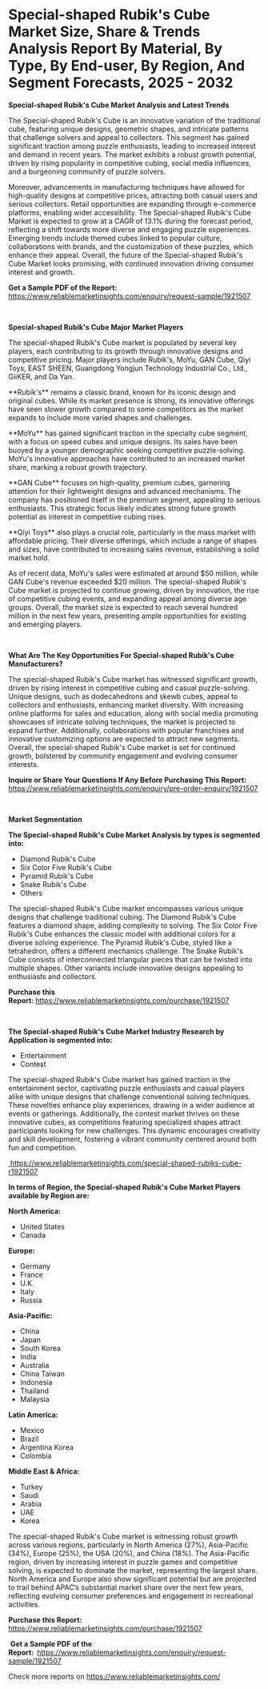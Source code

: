 <p><h1>Special-shaped Rubik's Cube Market Size, Share & Trends Analysis Report By Material, By Type, By End-user, By Region, And Segment Forecasts, 2025 - 2032</h1></p><p><strong>Special-shaped Rubik's Cube Market Analysis and Latest Trends</strong></p>
<p><p>The Special-shaped Rubik's Cube is an innovative variation of the traditional cube, featuring unique designs, geometric shapes, and intricate patterns that challenge solvers and appeal to collectors. This segment has gained significant traction among puzzle enthusiasts, leading to increased interest and demand in recent years. The market exhibits a robust growth potential, driven by rising popularity in competitive cubing, social media influences, and a burgeoning community of puzzle solvers.</p><p>Moreover, advancements in manufacturing techniques have allowed for high-quality designs at competitive prices, attracting both casual users and serious collectors. Retail opportunities are expanding through e-commerce platforms, enabling wider accessibility. The Special-shaped Rubik's Cube Market is expected to grow at a CAGR of 13.1% during the forecast period, reflecting a shift towards more diverse and engaging puzzle experiences. Emerging trends include themed cubes linked to popular culture, collaborations with brands, and the customization of these puzzles, which enhance their appeal. Overall, the future of the Special-shaped Rubik's Cube Market looks promising, with continued innovation driving consumer interest and growth.</p></p>
<p><strong>Get a Sample PDF of the Report:&nbsp;</strong> <a href="https://www.reliablemarketinsights.com/enquiry/request-sample/1921507?utm_campaign=2475&utm_medium=2&utm_source=Github&utm_content=ia&utm_term=28022025&utm_id=special-shaped-rubiks-cube">https://www.reliablemarketinsights.com/enquiry/request-sample/1921507</a></p>
<p>&nbsp;</p>
<p><strong>Special-shaped Rubik's Cube Major Market Players</strong></p>
<p><p>The special-shaped Rubik's Cube market is populated by several key players, each contributing to its growth through innovative designs and competitive pricing. Major players include Rubik's, MoYu, GAN Cube, Qiyi Toys, EAST SHEEN, Guangdong Yongjun Technology Industrial Co., Ltd., GiiKER, and Da Yan.</p><p>**Rubik's** remains a classic brand, known for its iconic design and original cubes. While its market presence is strong, its innovative offerings have seen slower growth compared to some competitors as the market expands to include more varied shapes and challenges.</p><p>**MoYu** has gained significant traction in the specialty cube segment, with a focus on speed cubes and unique designs. Its sales have been buoyed by a younger demographic seeking competitive puzzle-solving. MoYu's innovative approaches have contributed to an increased market share, marking a robust growth trajectory.</p><p>**GAN Cube** focuses on high-quality, premium cubes, garnering attention for their lightweight designs and advanced mechanisms. The company has positioned itself in the premium segment, appealing to serious enthusiasts. This strategic focus likely indicates strong future growth potential as interest in competitive cubing rises.</p><p>**Qiyi Toys** also plays a crucial role, particularly in the mass market with affordable pricing. Their diverse offerings, which include a range of shapes and sizes, have contributed to increasing sales revenue, establishing a solid market hold.</p><p>As of recent data, MoYu's sales were estimated at around $50 million, while GAN Cube's revenue exceeded $20 million. The special-shaped Rubik's Cube market is projected to continue growing, driven by innovation, the rise of competitive cubing events, and expanding appeal among diverse age groups. Overall, the market size is expected to reach several hundred million in the next few years, presenting ample opportunities for existing and emerging players.</p></p>
<p>&nbsp;</p>
<p><strong>What Are The Key Opportunities For Special-shaped Rubik's Cube Manufacturers?</strong></p>
<p><p>The special-shaped Rubik's Cube market has witnessed significant growth, driven by rising interest in competitive cubing and casual puzzle-solving. Unique designs, such as dodecahedrons and skewb cubes, appeal to collectors and enthusiasts, enhancing market diversity. With increasing online platforms for sales and education, along with social media promoting showcases of intricate solving techniques, the market is projected to expand further. Additionally, collaborations with popular franchises and innovative customizing options are expected to attract new segments. Overall, the special-shaped Rubik's Cube market is set for continued growth, bolstered by community engagement and evolving consumer interests.</p></p>
<p><strong>Inquire or Share Your Questions If Any Before Purchasing This Report:</strong> <a href="https://www.reliablemarketinsights.com/enquiry/pre-order-enquiry/1921507?utm_campaign=2475&utm_medium=2&utm_source=Github&utm_content=ia&utm_term=28022025&utm_id=special-shaped-rubiks-cube">https://www.reliablemarketinsights.com/enquiry/pre-order-enquiry/1921507</a></p>
<p>&nbsp;</p>
<p><strong>Market Segmentation</strong></p>
<p><strong>The Special-shaped Rubik's Cube Market Analysis by types is segmented into:</strong></p>
<p><ul><li>Diamond Rubik's Cube</li><li>Six Color Five Rubik's Cube</li><li>Pyramid Rubik's Cube</li><li>Snake Rubik's Cube</li><li>Others</li></ul></p>
<p><p>The special-shaped Rubik's Cube market encompasses various unique designs that challenge traditional cubing. The Diamond Rubik's Cube features a diamond shape, adding complexity to solving. The Six Color Five Rubik's Cube enhances the classic model with additional colors for a diverse solving experience. The Pyramid Rubik's Cube, styled like a tetrahedron, offers a different mechanics challenge. The Snake Rubik's Cube consists of interconnected triangular pieces that can be twisted into multiple shapes. Other variants include innovative designs appealing to enthusiasts and collectors.</p></p>
<p><strong>Purchase this Report:&nbsp;</strong><a href="https://www.reliablemarketinsights.com/purchase/1921507?utm_campaign=2475&utm_medium=2&utm_source=Github&utm_content=ia&utm_term=28022025&utm_id=special-shaped-rubiks-cube">https://www.reliablemarketinsights.com/purchase/1921507</a></p>
<p>&nbsp;</p>
<p><strong>The Special-shaped Rubik's Cube Market Industry Research by Application is segmented into:</strong></p>
<p><ul><li>Entertainment</li><li>Contest</li></ul></p>
<p><p>The special-shaped Rubik's Cube market has gained traction in the entertainment sector, captivating puzzle enthusiasts and casual players alike with unique designs that challenge conventional solving techniques. These novelties enhance play experiences, drawing in a wider audience at events or gatherings. Additionally, the contest market thrives on these innovative cubes, as competitions featuring specialized shapes attract participants looking for new challenges. This dynamic encourages creativity and skill development, fostering a vibrant community centered around both fun and competition.</p></p>
<p><a href="https://www.reliablemarketinsights.com/special-shaped-rubiks-cube-r1921507?utm_campaign=2475&utm_medium=2&utm_source=Github&utm_content=ia&utm_term=28022025&utm_id=special-shaped-rubiks-cube">&nbsp;https://www.reliablemarketinsights.com/special-shaped-rubiks-cube-r1921507</a></p>
<p><strong>In terms of Region, the Special-shaped Rubik's Cube Market Players available by Region are:</strong></p>
<p>
    <p> <strong> North America: </strong>
        <ul>
            <li>United States</li>
            <li>Canada</li>
        </ul>
        </p> 
    <p> <strong> Europe: </strong>
        <ul>
            <li>Germany</li>
            <li>France</li>
            <li>U.K.</li>
            <li>Italy</li>
            <li>Russia</li>
        </ul>
        </p> 
    <p> <strong> Asia-Pacific: </strong>
        <ul>
            <li>China</li>
            <li>Japan</li>
            <li>South Korea</li>
            <li>India</li>
            <li>Australia</li>
            <li>China Taiwan</li>
            <li>Indonesia</li>
            <li>Thailand</li>
            <li>Malaysia</li>
        </ul>
        </p> 
    <p> <strong> Latin America: </strong>
        <ul>
            <li>Mexico</li>
            <li>Brazil</li>
            <li>Argentina Korea</li>
            <li>Colombia</li>
        </ul>
        </p> 
    <p> <strong> Middle East & Africa: </strong>
        <ul>
            <li>Turkey</li>
            <li>Saudi</li>
            <li>Arabia</li>
            <li>UAE</li>
            <li>Korea</li>
        </ul>
    </p>
    </p>
<p><p>The special-shaped Rubik's Cube market is witnessing robust growth across various regions, particularly in North America (27%), Asia-Pacific (34%), Europe (25%), the USA (20%), and China (18%). The Asia-Pacific region, driven by increasing interest in puzzle games and competitive solving, is expected to dominate the market, representing the largest share. North America and Europe also show significant potential but are projected to trail behind APAC’s substantial market share over the next few years, reflecting evolving consumer preferences and engagement in recreational activities.</p></p>
<p><strong>Purchase this Report: </strong><a href="https://www.reliablemarketinsights.com/purchase/1921507?utm_campaign=2475&utm_medium=2&utm_source=Github&utm_content=ia&utm_term=28022025&utm_id=special-shaped-rubiks-cube">https://www.reliablemarketinsights.com/purchase/1921507</a></p>
<p>&nbsp;<strong>Get a Sample PDF of the Report:&nbsp;&nbsp;</strong><a href="https://www.reliablemarketinsights.com/enquiry/request-sample/1921507?utm_campaign=2475&utm_medium=2&utm_source=Github&utm_content=ia&utm_term=28022025&utm_id=special-shaped-rubiks-cube">https://www.reliablemarketinsights.com/enquiry/request-sample/1921507</a></p>
<p><strong></strong></p>
<p>Check more reports on <a href="https://www.reliablemarketinsights.com/?utm_campaign=2475&utm_medium=2&utm_source=Github&utm_content=ia&utm_term=28022025&utm_id=special-shaped-rubiks-cube">https://www.reliablemarketinsights.com/</a></p>